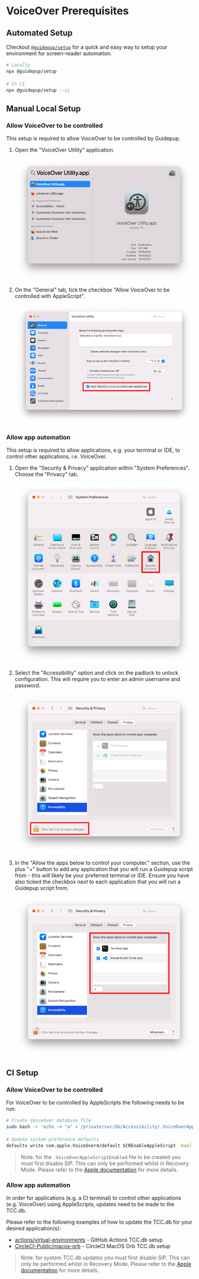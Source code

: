 # VoiceOver Prerequisites

## Automated Setup

Checkout [`@guidepup/setup`](https://github.com/guidepup/setup/) for a quick and easy way to setup your environment for screen-reader automation.

```bash
# Locally
npx @guidepup/setup

# In CI
npx @guidepup/setup --ci
```

## Manual Local Setup

### Allow VoiceOver to be controlled

This setup is required to allow VoiceOver to be controlled by Guidepup.

1. Open the "VoiceOver Utility" application.

   ![MacOS Spotlight search for "VoiceOver Utility.app".](./voiceover_utility_spotlight.png)

2. On the "General" tab, tick the checkbox "Allow VoiceOver to be controlled with AppleScript".

   ![VoiceOver Utility General Tab highlighting the last form option: a ticked checkbox for "Allow VoiceOver to be controlled with AppleScript".](./voiceover_utility_checkbox.png)

### Allow app automation

This setup is required to allow applications, e.g. your terminal or IDE, to control other applications, i.e. VoiceOver.

1. Open the "Security & Privacy" application within "System Preferences". Choose the "Privacy" tab.

   ![System Preferences application with the Security & Privacy icon button highlighted.](./system_preferences_security_and_privacy_highlight.png)

2. Select the "Accessibility" option and click on the padlock to unlock configuration. This will require you to enter an admin username and password.

   ![Security & Privacy view of System Preferences with the Privacy tab open and the Accessibility option selected. The clickable padlock at the bottom of the application is highlighted.](./security_and_privacy_accessibility_padlock.png)

3. In the "Allow the apps below to control your computer." section, use the plus "+" button to add any application that you will run a Guidepup script from - this will likely be your preferred terminal or IDE. Ensure you have also ticked the checkbox next to each application that you will run a Guidepup script from.

   ![Security & Privacy view of System Preferences with the Privacy tab open and the Accessibility option selected. The "Allow the apps below to control your computer." section is highlighted, with two applications listed: Terminal.app and Visual Studio Code.app, both with their checkboxes ticked.](./security_and_privacy_accessibility_applications.png)

## CI Setup

### Allow VoiceOver to be controlled

For VoiceOver to be controlled by AppleScripts the following needs to be run:

```bash
# Create VoiceOver database file
sudo bash -c 'echo -n "a" > /private/var/db/Accessibility/.VoiceOverAppleScriptEnabled'

# Update system preference defaults
defaults write com.apple.VoiceOver4/default SCREnableAppleScript -bool true
```

> Note: for the `.VoiceOverAppleScriptEnabled` file to be created you must first disable SIP. This can only be performed whilst in Recovery Mode. Please refer to the [Apple documentation](https://developer.apple.com/documentation/security/disabling_and_enabling_system_integrity_protection) for more details.

### Allow app automation

In order for applications (e.g. a CI terminal) to control other applications (e.g. VoiceOver) using AppleScripts, updates need to be made to the TCC.db.

Please refer to the following examples of how to update the TCC.db for your desired application(s):

- [actions/virtual-environments](https://github.com/actions/virtual-environments/blob/main/images/macos/provision/configuration/configure-tccdb-macos11.sh) - GitHub Actions TCC.db setup
- [CircleCI-Public/macos-orb](https://github.com/CircleCI-Public/macos-orb/blob/main/src/commands/add-uitest-permissions.yml) - CircleCI MacOS Orb TCC.db setup

> Note: for system TCC.db updates you must first disable SIP. This can only be performed whilst in Recovery Mode. Please refer to the [Apple documentation](https://developer.apple.com/documentation/security/disabling_and_enabling_system_integrity_protection) for more details.
